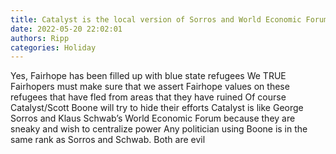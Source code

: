 ```yaml
---
title: Catalyst is the local version of Sorros and World Economic Forum
date: 2022-05-20 22:02:01
authors: Ripp
categories: Holiday
---
```


 Yes, Fairhope has been filled up with blue state refugees
We TRUE Fairhopers must make sure that we assert Fairhope values on these refugees that have fled from areas that they have ruined
Of course Catalyst/Scott Boone will try to hide their efforts 
Catalyst is like George Sorros and Klaus Schwab’s World Economic Forum because they are sneaky and wish to centralize power
Any politician using Boone is in the same rank as Sorros and Schwab.    Both are evil